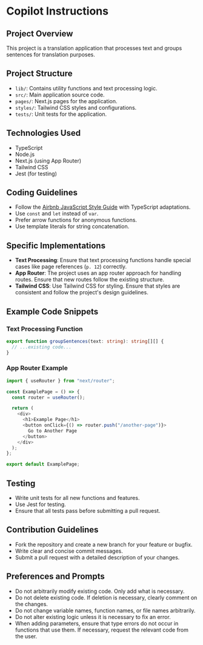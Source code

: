 # Copilot Instructions

## Project Overview

This project is a translation application that processes text and groups sentences for translation purposes.

<!-- 프로젝트의 간단한 설명입니다. -->

## Project Structure

- `lib/`: Contains utility functions and text processing logic.
- `src/`: Main application source code.
- `pages/`: Next.js pages for the application.
- `styles/`: Tailwind CSS styles and configurations.
- `tests/`: Unit tests for the application.
<!-- 프로젝트의 디렉토리 구조와 각 디렉토리의 역할을 설명합니다. -->

## Technologies Used

- TypeScript
- Node.js
- Next.js (using App Router)
- Tailwind CSS
- Jest (for testing)
<!-- 프로젝트에서 사용된 주요 기술들을 나열합니다. -->

## Coding Guidelines

- Follow the [Airbnb JavaScript Style Guide](https://github.com/airbnb/javascript) with TypeScript adaptations.
- Use `const` and `let` instead of `var`.
- Prefer arrow functions for anonymous functions.
- Use template literals for string concatenation.
<!-- 코딩 스타일과 가이드라인을 설명합니다. -->

## Specific Implementations

- **Text Processing**: Ensure that text processing functions handle special cases like page references (`p. 12`) correctly.
- **App Router**: The project uses an app router approach for handling routes. Ensure that new routes follow the existing structure.
- **Tailwind CSS**: Use Tailwind CSS for styling. Ensure that styles are consistent and follow the project's design guidelines.
<!-- 특정 구현 세부 사항을 설명합니다. -->

## Example Code Snippets

### Text Processing Function

```typescript
export function groupSentences(text: string): string[][] {
  // ...existing code...
}
```

<!-- 텍스트 처리 함수의 예제 코드입니다. -->

### App Router Example

```typescript
import { useRouter } from "next/router";

const ExamplePage = () => {
  const router = useRouter();

  return (
    <div>
      <h1>Example Page</h1>
      <button onClick={() => router.push("/another-page")}>
        Go to Another Page
      </button>
    </div>
  );
};

export default ExamplePage;
```

<!-- App Router를 사용하는 예제 코드입니다. -->

## Testing

- Write unit tests for all new functions and features.
- Use Jest for testing.
- Ensure that all tests pass before submitting a pull request.
<!-- 테스트 작성 및 실행에 대한 지침을 제공합니다. -->

## Contribution Guidelines

- Fork the repository and create a new branch for your feature or bugfix.
- Write clear and concise commit messages.
- Submit a pull request with a detailed description of your changes.
<!-- 기여 방법과 지침을 설명합니다. -->

## Preferences and Prompts

- Do not arbitrarily modify existing code. Only add what is necessary.
- Do not delete existing code. If deletion is necessary, clearly comment on the changes.
- Do not change variable names, function names, or file names arbitrarily.
- Do not alter existing logic unless it is necessary to fix an error.
- When adding parameters, ensure that type errors do not occur in functions that use them. If necessary, request the relevant code from the user.
<!-- 코드 작성 시 지켜야 할 선호 사항과 지침을 설명합니다. -->
